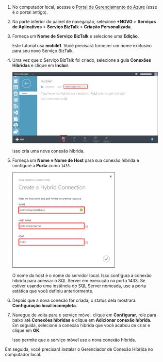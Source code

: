 
1. No computador local, acesse o [Portal de Gerenciamento do Azure](http://manager.windowsazure.com) (esse é o portal antigo).

2. Na parte inferior do painel de navegação, selecione **+NOVO** > **Serviços de Aplicativos** > **Serviço BizTalk** > **Criação Personalizada**.

3. Forneça um **Nome de Serviço BizTalk** e selecione uma **Edição**.

	Este tutorial usa **mobile1**. Você precisará fornecer um nome exclusivo para seu novo Serviço BizTalk.

4. Uma vez que o Serviço BizTalk foi criado, selecione a guia **Conexões Híbridas** e clique em **Incluir**.

	![Incluir Conexão Híbrida](./media/hybrid-connections-create-new/3.png)

	Isso cria uma nova conexão híbrida.

5. Forneça um **Nome** e **Nome de Host** para sua conexão híbrida e configure a **Porta** como `1433`.
  
	![Configurar a Conexão Híbrida](./media/hybrid-connections-create-new/4.png)

	O nome do host é o nome do servidor local. Isso configura a conexão híbrida para acessar o SQL Server em execução na porta 1433. Se estiver usando uma instância do SQL Server nomeada, use a porta estática que você definiu anteriormente.

6. Depois que a nova conexão for criada, o status dela mostrará **Configuração local incompleta**.

7. Navegue de volta para o serviço móvel, clique em **Configurar**, role para baixo até **Conexões híbridas** e clique em **Adicionar conexão híbrida**. Em seguida, selecione a conexão híbrida que você acabou de criar e clique em **OK**.

    Isso permite que o serviço móvel use a nova conexão híbrida.

Em seguida, você precisará instalar o Gerenciador de Conexão Híbrida no computador local.

<!---HONumber=July15_HO4-->